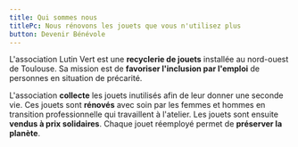 ```yaml
---
title: Qui sommes nous
titlePc: Nous rénovons les jouets que vous n'utilisez plus
button: Devenir Bénévole
---
```


L'association Lutin Vert est une **recyclerie de jouets** installée au nord-ouest de Toulouse. Sa mission est de **favoriser l'inclusion par l'emploi** de personnes en situation de précarité.

L'association **collecte** les jouets inutilisés afin de leur donner une seconde vie. Ces jouets sont **rénovés** avec soin par les femmes et hommes en transition professionnelle qui travaillent à l'atelier. Les jouets sont ensuite **vendus à prix solidaires**. Chaque jouet réemployé permet de **préserver la planète**.